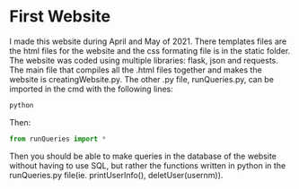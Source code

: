 # First Website

I made this website during April and May of 2021. There templates files are the html files for the website and the css formating file is in the static folder. The website was coded using multiple libraries: flask, json and requests. The main file that compiles all the .html files together and makes the website is creatingWebsite.py. The other .py file, runQueries.py, can be imported in the cmd with the following lines:

```python
python
```

Then:

```python
from runQueries import *
```
Then you should be able to make queries in the database of the website without having to use SQL, but rather the functions written in python in the runQueries.py file(ie. printUserInfo(), deletUser(usernm)).
